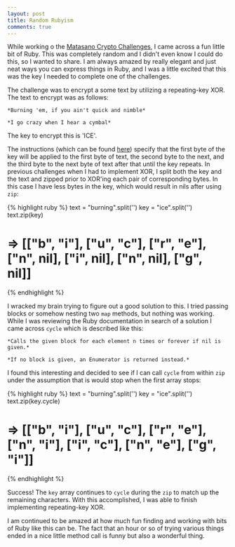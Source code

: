 ```yaml
---
layout: post
title: Random Rubyism
comments: true
---
```


  While working o the [Matasano Crypto Challenges](http://cryptopals.com/), I came across a fun little bit of Ruby.  This was completely random and I didn't even know I could do this, so I wanted to share.  I am always amazed by really elegant and just neat ways you can express things in Ruby, and I was a little excited that this was the key I needed to complete one of the challenges.

  The challenge was to encrypt a some text by utilizing a repeating-key XOR. The text to encrypt was as follows:
  ```
  *Burning 'em, if you ain't quick and nimble*
   
  *I go crazy when I hear a cymbal*
  ```
  The key to encrypt this is 'ICE'.

  The instructions (which can be found [here](http://cryptopals.com/sets/1/challenges/5/)) specify that the first byte of the key will be applied to the first byte of text, the second byte to the next, and the third byte to the next byte of text after that until the key repeats.  In previous challenges when I had to implement XOR, I split both the key and the text and zipped prior to XOR'ing each pair of corresponding bytes.  In this case I have less bytes in the key, which would result in nils after using `zip`:

  {% highlight ruby %}
  text = "burning".split('')
  key = "ice".split('')
  text.zip(key)
  # => [["b", "i"], ["u", "c"], ["r", "e"], ["n", nil], ["i", nil], ["n", nil], ["g", nil]]
  {% endhighlight %}

  I wracked my brain trying to figure out a good solution to this.  I tried passing blocks or somehow nesting two `map` methods, but nothing was working.  While I was reviewing the Ruby documentation in search of a solution I came across `cycle` which is described like this:
  ```
  *Calls the given block for each element n times or forever if nil is given.*
  
  *If no block is given, an Enumerator is returned instead.*
  ```
  I found this interesting and decided to see if I can call `cycle` from within `zip` under the assumption that is would stop when the first array stops:

  {% highlight ruby %}
  text = "burning".split('')
  key = "ice".split('')
  text.zip(key.cycle)
  # => [["b", "i"], ["u", "c"], ["r", "e"], ["n", "i"], ["i", "c"], ["n", "e"], ["g", "i"]]
  {% endhighlight %}

  Success! The `key` array continues to `cycle` during the `zip` to match up the remaining characters. With this accomplished, I was able to finish implementing repeating-key XOR.
 
  I am continued to be amazed at how much fun finding and working with bits of Ruby like this can be.  The fact that an hour or so of trying various things ended in a nice little method call is funny but also a wonderful thing.
